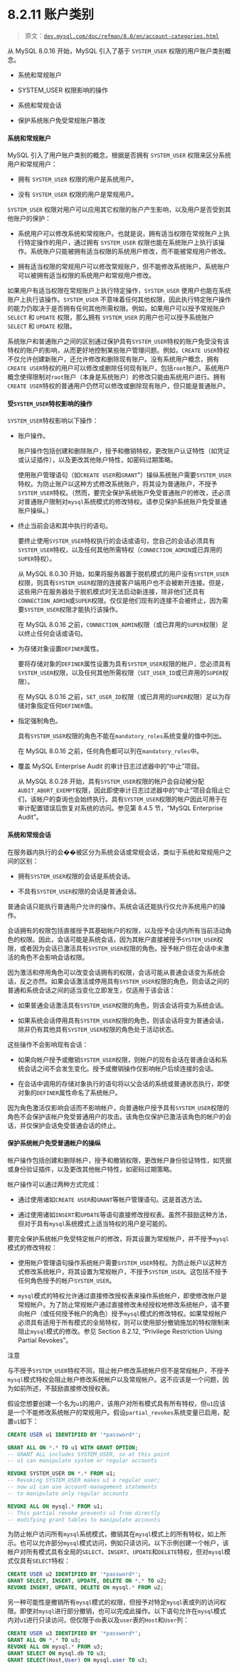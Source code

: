 # 8.2.11 账户类别

> 原文：[`dev.mysql.com/doc/refman/8.0/en/account-categories.html`](https://dev.mysql.com/doc/refman/8.0/en/account-categories.html)

从 MySQL 8.0.16 开始，MySQL 引入了基于 `SYSTEM_USER` 权限的用户账户类别概念。

+   系统和常规账户

+   SYSTEM_USER 权限影响的操作

+   系统和常规会话

+   保护系统账户免受常规账户篡改

#### 系统和常规账户

MySQL 引入了用户账户类别的概念，根据是否拥有 `SYSTEM_USER` 权限来区分系统用户和常规用户：

+   拥有 `SYSTEM_USER` 权限的用户是系统用户。

+   没有 `SYSTEM_USER` 权限的用户是常规用户。

`SYSTEM_USER` 权限对用户可以应用其它权限的账户产生影响，以及用户是否受到其他账户的保护：

+   系统用户可以修改系统和常规账户。也就是说，拥有适当权限在常规账户上执行特定操作的用户，通过拥有 `SYSTEM_USER` 权限也能在系统账户上执行该操作。系统账户只能被拥有适当权限的系统用户修改，而不能被常规用户修改。

+   拥有适当权限的常规用户可以修改常规账户，但不能修改系统账户。系统账户可以被拥有适当权限的系统用户和常规用户修改。

如果用户有适当权限在常规账户上执行特定操作，`SYSTEM_USER` 使用户也能在系统账户上执行该操作。`SYSTEM_USER` 不意味着任何其他权限，因此执行特定账户操作的能力仍取决于是否拥有任何其他所需权限。例如，如果用户可以授予常规账户 `SELECT` 和 `UPDATE` 权限，那么拥有 `SYSTEM_USER` 的用户也可以授予系统账户 `SELECT` 和 `UPDATE` 权限。

系统账户和普通账户之间的区别通过保护具有`SYSTEM_USER`特权的账户免受没有该特权的账户的影响，从而更好地控制某些账户管理问题。例如，`CREATE USER`特权不仅允许创建新账户，还允许修改和删除现有账户。没有系统用户概念，拥有`CREATE USER`特权的用户可以修改或删除任何现有账户，包括`root`账户。系统用户概念使得限制对`root`账户（本身是系统账户）的修改只能由系统用户进行。拥有`CREATE USER`特权的普通用户仍然可以修改或删除现有账户，但只能是普通账户。

#### 受`SYSTEM_USER`特权影响的操作

`SYSTEM_USER`特权影响以下操作：

+   账户操作。

    账户操作包括创建和删除账户，授予和撤销特权，更改账户认证特性（如凭证或认证插件），以及更改其他账户特性，如密码过期策略。

    使用账户管理语句（如`CREATE USER`和`GRANT`"）操纵系统账户需要`SYSTEM_USER`特权。为防止账户以这种方式修改系统账户，将其设为普通账户，不授予`SYSTEM_USER`特权。（然而，要完全保护系统账户免受普通账户的修改，还必须对普通账户限制对`mysql`系统模式的修改特权。请参见保护系统账户免受普通账户操纵。）

+   终止当前会话和其中执行的语句。

    要终止使用`SYSTEM_USER`特权执行的会话或语句，您自己的会话必须具有`SYSTEM_USER`特权，以及任何其他所需特权（`CONNECTION_ADMIN`或已弃用的`SUPER`特权）。

    从 MySQL 8.0.30 开始，如果将服务器置于脱机模式的用户没有`SYSTEM_USER`权限，则具有`SYSTEM_USER`权限的连接客户端用户也不会被断开连接。但是，这些用户在服务器处于脱机模式时无法启动新连接，除非他们还具有`CONNECTION_ADMIN`或`SUPER`权限。仅仅是他们现有的连接不会被终止，因为需要`SYSTEM_USER`权限才能执行该操作。

    在 MySQL 8.0.16 之前，`CONNECTION_ADMIN`权限（或已弃用的`SUPER`权限）足以终止任何会话或语句。

+   为存储对象设置`DEFINER`属性。

    要将存储对象的`DEFINER`属性设置为具有`SYSTEM_USER`权限的帐户，您必须具有`SYSTEM_USER`权限，以及任何其他所需权限（`SET_USER_ID`或已弃用的`SUPER`权限）。

    在 MySQL 8.0.16 之前，`SET_USER_ID`权限（或已弃用的`SUPER`权限）足以为存储对象指定任何`DEFINER`值。

+   指定强制角色。

    具有`SYSTEM_USER`权限的角色不能在`mandatory_roles`系统变量的值中列出。

    在 MySQL 8.0.16 之前，任何角色都可以列在`mandatory_roles`中。

+   覆盖 MySQL Enterprise Audit 的审计日志过滤器中的“中止”项目。

    从 MySQL 8.0.28 开始，具有`SYSTEM_USER`权限的帐户会自动被分配`AUDIT_ABORT_EXEMPT`权限，因此即使审计日志过滤器中的“中止”项目会阻止它们，该帐户的查询也会始终执行。具有`SYSTEM_USER`权限的帐户因此可用于在审计配置错误后恢复对系统的访问。参见第 8.4.5 节，“MySQL Enterprise Audit”。

#### 系统和常规会话

在服务器内执行的会��被区分为系统会话或常规会话，类似于系统和常规用户之间的区别：

+   拥有`SYSTEM_USER`权限的会话是系统会话。

+   不具有`SYSTEM_USER`权限的会话是普通会话。

普通会话只能执行普通用户允许的操作。系统会话还能执行仅允许系统用户的操作。

会话拥有的权限包括直接授予其基础帐户的权限，以及授予会话内所有当前活动角色的权限。因此，会话可能是系统会话，因为其帐户直接被授予`SYSTEM_USER`权限，或者因为会话已激活具有`SYSTEM_USER`权限的角色。授予帐户但在会话中未激活的角色不会影响会话权限。

因为激活和停用角色可以改变会话拥有的权限，会话可能从普通会话变为系统会话，反之亦然。如果会话激活或停用具有`SYSTEM_USER`权限的角色，则会话之间的普通和系统会话之间的适当变化立即发生，仅适用于该会话：

+   如果普通会话激活具有`SYSTEM_USER`权限的角色，则该会话将变为系统会话。

+   如果系统会话停用具有`SYSTEM_USER`权限的角色，则该会话将变为普通会话，除非仍有其他具有`SYSTEM_USER`权限的角色处于活动状态。

这些操作不会影响现有会话：

+   如果向帐户授予或撤销`SYSTEM_USER`权限，则帐户的现有会话在普通会话和系统会话之间不会发生变化。授予或撤销操作仅影响帐户后续连接的会话。

+   在会话中调用的存储对象执行的语句将以父会话的系统或普通状态执行，即使对象的`DEFINER`属性命名了系统帐户。

因为角色激活仅影响会话而不影响帐户，向普通帐户授予具有`SYSTEM_USER`权限的角色不会保护该帐户免受普通用户的攻击。该角色仅保护已激活该角色的帐户的会话，并仅保护会话免受普通会话的终止。

#### 保护系统帐户免受普通帐户的操纵

帐户操作包括创建和删除帐户，授予和撤销权限，更改帐户身份验证特性，如凭据或身份验证插件，以及更改其他帐户特性，如密码过期策略。

帐户操作可以通过两种方式完成：

+   通过使用诸如`CREATE USER`和`GRANT`等帐户管理语句。这是首选方法。

+   通过使用诸如`INSERT`和`UPDATE`等语句直接修改授权表。虽然不鼓励这种方法，但对于具有`mysql`系统模式上适当特权的用户是可能的。

要完全保护系统帐户免受特定帐户的修改，将其设置为常规帐户，并不授予`mysql`模式的修改特权：

+   使用帐户管理语句操作系统帐户需要`SYSTEM_USER`特权。为防止帐户以这种方式修改系统帐户，将其设置为常规帐户，不授予`SYSTEM_USER`。这包括不授予任何角色授予的帐户`SYSTEM_USER`。

+   `mysql`模式的特权允许通过直接修改授权表来操作系统帐户，即使修改帐户是常规帐户。为了防止常规帐户通过直接修改未经授权地修改系统帐户，请不要向帐户（或任何授予帐户的角色）授予`mysql`模式的修改特权。如果常规帐户必须具有适用于所有模式的全局特权，则可以使用部分撤销施加的特权限制来阻止`mysql`模式的修改。参见 Section 8.2.12, “Privilege Restriction Using Partial Revokes”。

注意

与不授予`SYSTEM_USER`特权不同，阻止帐户修改系统帐户但不是常规帐户，不授予`mysql`模式特权会阻止帐户修改系统帐户以及常规帐户。这不应该是一个问题，因为如前所述，不鼓励直接修改授权表。

假设您想要创建一个名为`u1`的用户，该用户对所有模式具有所有特权，但`u1`应该是一个不能修改系统帐户的常规用户。假设`partial_revokes`系统变量已启用，配置`u1`如下：

```sql
CREATE USER u1 IDENTIFIED BY '*password*';

GRANT ALL ON *.* TO u1 WITH GRANT OPTION;
-- GRANT ALL includes SYSTEM_USER, so at this point
-- u1 can manipulate system or regular accounts

REVOKE SYSTEM_USER ON *.* FROM u1;
-- Revoking SYSTEM_USER makes u1 a regular user;
-- now u1 can use account-management statements
-- to manipulate only regular accounts

REVOKE ALL ON mysql.* FROM u1;
-- This partial revoke prevents u1 from directly
-- modifying grant tables to manipulate accounts
```

为防止帐户访问所有`mysql`系统模式，撤销其在`mysql`模式上的所有特权，如上所示。也可以允许部分`mysql`模式访问，例如只读访问。以下示例创建一个帐户，该帐户对所有模式具有全局的`SELECT`、`INSERT`、`UPDATE`和`DELETE`特权，但对`mysql`模式仅具有`SELECT`特权：

```sql
CREATE USER u2 IDENTIFIED BY '*password*';
GRANT SELECT, INSERT, UPDATE, DELETE ON *.* TO u2;
REVOKE INSERT, UPDATE, DELETE ON mysql.* FROM u2;
```

另一种可能性是撤销所有`mysql`模式的权限，但授予对特定`mysql`表或列的访问权限。即使对`mysql`进行部分撤销，也可以完成此操作。以下语句允许在`mysql`模式内对`u1`进行只读访问，但仅限于`db`表以及`user`表的`Host`和`User`列：

```sql
CREATE USER u3 IDENTIFIED BY '*password*';
GRANT ALL ON *.* TO u3;
REVOKE ALL ON mysql.* FROM u3;
GRANT SELECT ON mysql.db TO u3;
GRANT SELECT(Host,User) ON mysql.user TO u3;
```
